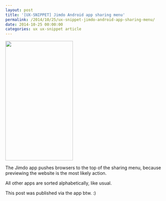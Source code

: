 ```yaml
---
layout: post
title: '[UX-SNIPPET] Jimdo Android app sharing menu'
permalink: /2014/10/25/ux-snippet-jimdo-android-app-sharing-menu/
date: 2014-10-25 00:00:00
categories: ux ux-snippet article
---
```


<img
  src="https://image.jimcdn.com/app/cms/image/transf/dimension=210x1024:format=jpg/path/se42d1516dcb4082b/image/ifa4711da1311a6b3/version/1414269390/image.jpg"
  width="210"
  height="373" />

The Jimdo app pushes browsers to the top of the sharing menu, because previewing the website is the most likely action.

All other apps are sorted alphabetically, like usual.

This post was published via the app btw. :)
